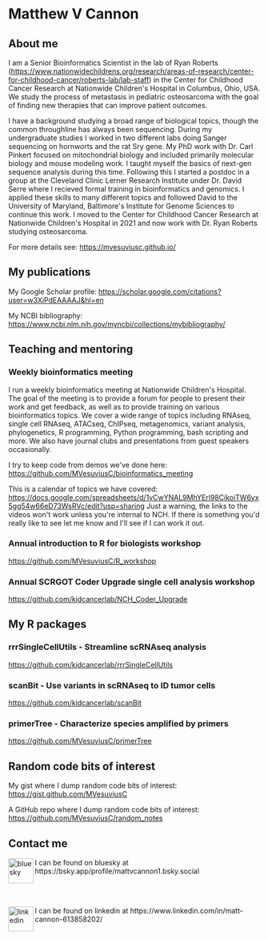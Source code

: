 # Matthew V Cannon

## About me
I am a Senior Bioinformatics Scientist in the lab of Ryan Roberts (https://www.nationwidechildrens.org/research/areas-of-research/center-for-childhood-cancer/roberts-lab/lab-staff) in the Center for Childhood Cancer Research at Nationwide Children's Hospital in Columbus, Ohio, USA. We study the process of metastasis in pediatric osteosarcoma with the goal of finding new therapies that can improve patient outcomes.

I have a background studying a broad range of biological topics, though the common throughline has always been sequencing. During my undergraduate studies I worked in two different labs doing Sanger sequencing on hornworts and the rat Sry gene. My PhD work with Dr. Carl Pinkert focused on mitochondrial biology and included primarily molecular biology and mouse modeling work. I taught myself the basics of next-gen sequence analysis during this time. Following this I started a postdoc in a group at the Cleveland Clinic Lerner Research Institute under Dr. David Serre where I recieved formal training in bioinformatics and genomics. I applied these skills to many different topics and followed David to the University of Maryland, Baltimore's Institute for Genome Sciences to continue this work. I moved to the Center for Childhood Cancer Research at Nationwide Children's Hospital in 2021 and now work with Dr. Ryan Roberts studying osteosarcoma.

For more details see: https://mvesuviusc.github.io/

## My publications

My Google Scholar profile:
https://scholar.google.com/citations?user=w3XiPdEAAAAJ&hl=en

My NCBI bibliography:
https://www.ncbi.nlm.nih.gov/myncbi/collections/mybibliography/

## Teaching and mentoring

### Weekly bioinformatics meeting
I run a weekly bioinformatics meeting at Nationwide Children's Hospital. The goal of the meeting is to provide a forum for people to present their work and get feedback, as well as to provide training on various bioinformatics topics. We cover a wide range of topics including RNAseq, single cell RNAseq, ATACseq, ChIPseq, metagenomics, variant analysis, phylogenetics, R programming, Python programming, bash scripting and more. We also have journal clubs and presentations from guest speakers occasionally.

I try to keep code from demos we've done here: https://github.com/MVesuviusC/bioinformatics_meeting

This is a calendar of topics we have covered: https://docs.google.com/spreadsheets/d/1yCwYNAL9MhYErl98CikoiTW6yx5gg54w66eD73WsRVc/edit?usp=sharing
Just a warning, the links to the videos won't work unless you're internal to NCH. If there is something you'd really like to see let me know and I'll see if I can work it out.

### Annual introduction to R for biologists workshop

https://github.com/MVesuviusC/R_workshop

### Annual SCRGOT Coder Upgrade single cell analysis workshop

https://github.com/kidcancerlab/NCH_Coder_Upgrade

## My R packages

### rrrSingleCellUtils - Streamline scRNAseq analysis
https://github.com/kidcancerlab/rrrSingleCellUtils

### scanBit - Use variants in scRNAseq to ID tumor cells
https://github.com/kidcancerlab/scanBit

### primerTree - Characterize species amplified by primers
https://github.com/MVesuviusC/primerTree

## Random code bits of interest

My gist where I dump random code bits of interest: https://gist.github.com/MVesuviusC

A GitHub repo where I dump random code bits of interest: https://github.com/MVesuviusC/random_notes

## Contact me

<img align="left" src="https://upload.wikimedia.org/wikipedia/commons/thumb/7/7a/Bluesky_Logo.svg/600px-Bluesky_Logo.svg.png?20240211144739" alt="bluesky" width="50" height="50"/>
I can be found on bluesky at https://bsky.app/profile/mattvcannon1.bsky.social

<br/><br/>

<img align="left" src="https://upload.wikimedia.org/wikipedia/commons/thumb/8/81/LinkedIn_icon.svg/72px-LinkedIn_icon.svg.png?20210220164014" alt="linkedin" width="50" height="50"/>
I can be found on linkedin at https://www.linkedin.com/in/matt-cannon-613858202/

<br/><br/>
